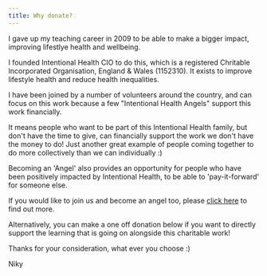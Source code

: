 ```yaml
---
title: Why donate?
---
```

I gave up my teaching career in 2009 to be able to make a bigger impact, improving lifestlye health and wellbeing.

I founded Intentional Health CIO to do this, which is a registered Chritable Incorporated Organisation, England & Wales (1152310). It exists to improve lifestyle health and reduce health inequalities. 

I have been joined by a number of volunteers around the country, and can  focus on this work because a few "Intentional Health Angels" support this work financially. 

It means people who want to be part of this Intentional Health family, but don't have the time to give, can financially support the work we don't have the money to do! Just another great example of people coming together to do more collectively than we can individually :)

Becoming an 'Angel' also provides an opportunity for people who have been positively impacted by Intentional Health, to be able to 'pay-it-forward' for someone else.

If you would like to join us and become an angel too, please [click here](http://intentionalhealth.uk/angels/) to find out more.

Alternatively, you can make a one off donation below if you want to directly support the learning that is going on alongside this charitable work! 

Thanks for your consideration, what ever you choose :) 

Niky 

<script type="text/javascript" src="https://cdnjs.buymeacoffee.com/1.0.0/button.prod.min.js" data-name="bmc-button" data-slug="nikydix" data-color="#FFDD00" data-emoji=""  data-font="Bree" data-text="Buy me a coffee" data-outline-color="#000000" data-font-color="#000000" data-coffee-color="#ffffff" ></script>
